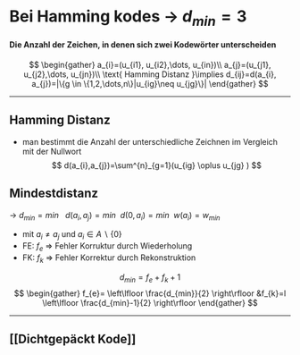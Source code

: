 # Bei Hamming kodes -> $d_{min}=3$

#### Die Anzahl der Zeichen, in denen sich zwei Kodewörter unterscheiden
$$
\begin{gather}
a_{i}=(u_{i1}, u_{i2},\dots, u_{in})\\
a_{j}=(u_{j1}, u_{j2},\dots, u_{jn})\\
\text{ Hamming Distanz }\implies d_{ij}=d(a_{i}, a_{j})=|\{g \in \{1,2,\dots,n\}|u_{ig}\neq u_{jg}\}|
\end{gather}
$$

---
## Hamming Distanz
- man bestimmt die Anzahl der unterschiedliche Zeichnen im Vergleich mit der Nullwort
$$
d(a_{i},a_{j})=\sum^{n}_{g=1}(u_{ig} \oplus u_{jg} )
$$



## Mindestdistanz
-> $d_{min}=min\ \ \  d(a_{i},a_{j})=min \ \ d(0,a_{i})=min \ \ w(a_{i})=w_{min}$
- mit $a_{i}\neq a_{j} \text{ und } a_{i}\in A \backslash \{0\}$
- FE: $f_{e}$ => Fehler Korruktur durch Wiederholung
- FK: $f_{k}$ => Fehler Korrektur durch Rekonstruktion

$$
d_{min}=f_{e}+f_{k}+1
$$
$$
\begin{gather}
f_{e}= \left\lfloor  \frac{d_{min}}{2}  \right\rfloor &f_{k}=l \left\lfloor \frac{d_{min}-1}{2}   \right\rfloor 
\end{gather}
$$

---
## [[Dichtgepäckt Kode]]